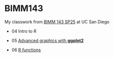 # BIMM143
My classwork from [BIMM 143 SP25](https://bioboot.github.io/bimm143_S25/) at UC San Diego

- 04 Intro to R

- 05 [Advanced graphics with **ggplot2**](https://github.com/sarahmirsaidi/BIMM143_github/blob/main/class05/class05.md)

- 06 [R functions](class06/class06.md)
